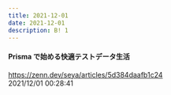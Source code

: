```yaml
---
title: 2021-12-01
date: 2021-12-01
description: B! 1
---
```


#### Prisma で始める快適テストデータ生活
https://zenn.dev/seya/articles/5d384daafb1c24<br>
2021/12/01 00:28:41<br>


